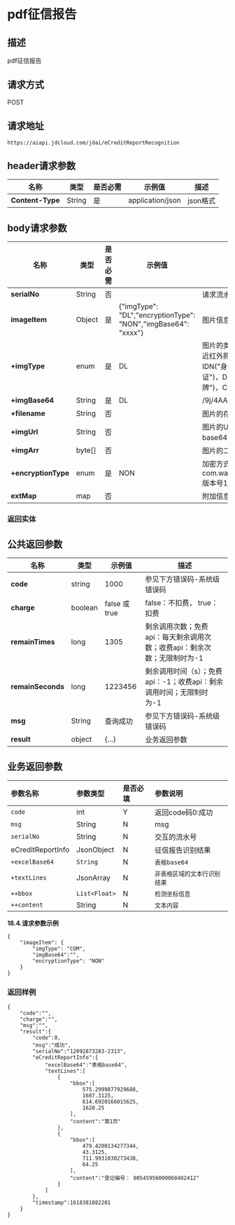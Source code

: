 # pdf征信报告


## 描述
pdf征信报告

## 请求方式

POST

## 请求地址

```apl
https://aiapi.jdcloud.com/jdai/eCreditReportRecognition
```

## header请求参数
|名称|类型|是否必需| 示例值              |描述|
|---|---|---|------------------|---|
|**Content-Type**|String|是| application/json |json格式|

## body请求参数 
| 名称            | 类型     |是否必需| 示例值                                                            |描述|
|---------------|--------|---|----------------------------------------------------------------|---|
| **serialNo**  | String |否|                                                                |请求流水号, 不传接口自动生成|
| **imageItem** | Object |是| {"imgType": "DL","encryptionType": "NON","imgBase64": "xxxx"}     |图片信息|
| **+imgType**  | enum   |是| DL                                                             |图片的类型 SFF("采集照")，FF("全景采集照")，NIR("双目采集的近红外照片")，DEEP("深度采集的照片")，IDP("身份证正面")，IDN("身份证反面")，MP("网纹照")，AP("动作照")，VL("行驶证")，DL("驾驶证")，BC("银行卡")，BL("营业执照")，LP("车牌")，COM("通用图片|
| **+imgBase64** | String |是| DL                                                             |/9j/4AAQSkZJRgABAQAAAQABAA...     |
| **+filename** | String |否|| 图片的存储名, 指定了则不读base64                                           |
| **+imgUrl**   | String |否|                                                                |图片的Url地址（外网地址可能会有socket连接超时问题，建议传base64）|
| **+imgArr**   | byte[] |否|                                                                |图片的二进制|
| **+encryptionType** | enum   |是| NON                                                            |加密方式 AKS,LICENSE,NON AKS解密方式：com.wangyin.key.server.DeviceCryptoService#decryptEnvelop 版本号1.5.3|
| **extMap**    | map    |否|                                                                |附加信息, 特殊需求处理|
### 返回实体

## 公共返回参数
|名称|类型|示例值|描述|
|---|---|---|---|
|**code**|string|1000|参见下方错误码-系统级错误码|
|**charge**|boolean|false 或 true    |false：不扣费， true：扣费|
|**remainTimes**|long|1305|剩余调用次数；免费api：每天剩余调用次数；收费api：剩余次数；无限制时为-1|
|**remainSeconds**|long|1223456|剩余调用时间（s）；免费api：-1；收费api：剩余调用时间；无限制时为-1|
|**msg**|String|查询成功    |参见下方错误码-系统级错误码|
|**result**|object|{...}    |业务返回参数|

## 业务返回参数
| 参数名称          | 参数类型          | 是否必填 | 参数说明         |
| :---------------- | :---------------- | :------- | :--------------- |
| `code`            | int               | Y        | 返回code码0:成功 |
| `msg`             | String            | N        | msg              |
| `serialNo`        | String            | N        | 交互的流水号     |
| eCreditReportInfo | JsonObject | N        | 征信报告识别结果 |
| `+excelBase64` | `String`                     | N        | `表格base64`                 |
| `+textLines`   | JsonArray | N        | `非表格区域的文本行识别结果` |
| `++bbox`    | `List<Float>` | N        | `检测坐标信息` |
| `++content` | String        | N        | `文本内容`     |



**18.4.请求参数示例**

```
{
	"imageItem": {
		"imgType": "COM",
		"imgBase64":"",
		"encryptionType": "NON"
	}
}
```



### 返回样例

```
{
    "code":"",
    "charge":"",
    "msg":"",
    "result":{
        "code":0,
        "msg":"成功",
        "serialNo":"12092873283-2313",
        "eCreditReportInfo":{
            "excelBase64":"表格base64",
            "textLines":[
                {
                    "bbox":[
                        575.2999877929688,
                        1607.3125,
                        614.6920166015625,
                        1628.25
                    ],
                    "content":"第1页"
                },
                {
                    "bbox":[
                        479.4200134277344,
                        43.3125,
                        711.9931030273438,
                        64.25
                    ],
                    "content":"登记编号： 00545956000068402412"
                }
            ]
        },
        "timestamp":1618381882201
    }
}
```

